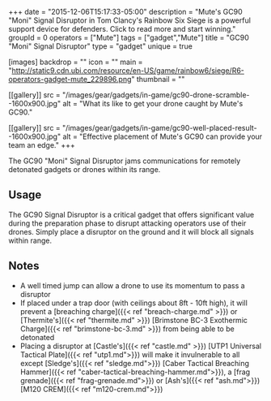 +++
date = "2015-12-06T15:17:33-05:00"
description = "Mute's GC90 \"Moni\" Signal Disruptor in Tom Clancy's Rainbow Six Siege is a powerful support device for defenders. Click to read more and start winning."
groupId = 0
operators = ["Mute"]
tags = ["gadget","Mute"]
title = "GC90 \"Moni\" Signal Disruptor"
type = "gadget"
unique = true

[images]
  backdrop = ""
  icon = ""
  main = "http://static9.cdn.ubi.com/resource/en-US/game/rainbow6/siege/R6-operators-gadget-mute_229896.png"
  thumbnail = ""

[[gallery]]
  src = "/images/gear/gadgets/in-game/gc90-drone-scramble--1600x900.jpg"
  alt = "What its like to get your drone caught by Mute's GC90."

[[gallery]]
  src = "/images/gear/gadgets/in-game/gc90-well-placed-result--1600x900.jpg"
  alt = "Effective placement of Mute's GC90 can provide your team an edge."
+++

The GC90 "Moni" Signal Disruptor jams communications for remotely detonated gadgets or drones within its range.<!--more-->

## Usage

The GC90 Signal Disruptor is a critical gadget that offers significant value during the preparation phase to disrupt attacking operators use of their drones. Simply place a disruptor on the ground and it will block all signals within range.

## Notes

- A well timed jump can allow a drone to use its momentum to pass a disruptor
- If placed under a trap door (with ceilings about 8ft - 10ft high), it will prevent a [breaching charge]({{< ref "breach-charge.md" >}}) or [Thermite's]({{< ref "thermite.md" >}}) [Brimstone BC-3 Exothermic Charge]({{< ref "brimstone-bc-3.md" >}}) from being able to be detonated
- Placing a disruptor at [Castle's]({{< ref "castle.md" >}}) [UTP1 Universal Tactical Plate]({{< ref "utp1.md">}}) will make it invulnerable to all except [Sledge's]({{< ref "sledge.md">}}) [Caber Tactical Breaching Hammer]({{< ref "caber-tactical-breaching-hammer.md">}}), a [frag grenade]({{< ref "frag-grenade.md">}}) or [Ash's]({{< ref "ash.md">}}) [M120 CREM]({{< ref "m120-crem.md">}})
